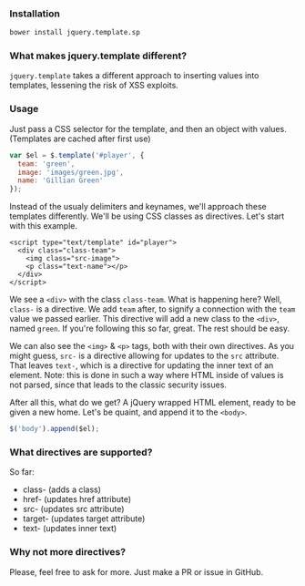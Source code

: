 ### Installation
```sh
bower install jquery.template.sp
```


### What makes jquery.template different?
`jquery.template` takes a different approach to inserting values into templates, lessening the risk of XSS exploits.


### Usage
Just pass a CSS selector for the template, and then an object with values. (Templates are cached after first use)
```js
var $el = $.template('#player', {
  team: 'green',
  image: 'images/green.jpg',
  name: 'Gillian Green'
});
```

Instead of the usualy delimiters and keynames, we'll approach these templates differently. We'll be using CSS classes as directives. Let's start with this example.
```
<script type="text/template" id="player">
  <div class="class-team">
    <img class="src-image">
    <p class="text-name"></p>
  </div>
</script>
```

We see a `<div>` with the class `class-team`. What is happening here? Well, `class-` is a directive. We add `team` after, to signify a connection with the `team` value we passed earlier. This directive will add a new class to the `<div>`, named `green`. If you're following this so far, great. The rest should be easy.

We can also see the `<img>` & `<p>` tags, both with their own directives. As you might guess, `src-` is a directive allowing for updates to the `src` attribute. That leaves `text-`, which is a directive for updating the inner text of an element. Note: this is done in such a way where HTML inside of values is not parsed, since that leads to the classic security issues.

After all this, what do we get? A jQuery wrapped HTML element, ready to be given a new home. Let's be quaint, and append it to the `<body>`.

```js
$('body').append($el);
```


### What directives are supported?
So far:
- class- (adds a class)
- href- (updates href attribute)
- src- (updates src attribute)
- target- (updates target attribute)
- text- (updates inner text)


### Why not more directives?
Please, feel free to ask for more. Just make a PR or issue in GitHub.

